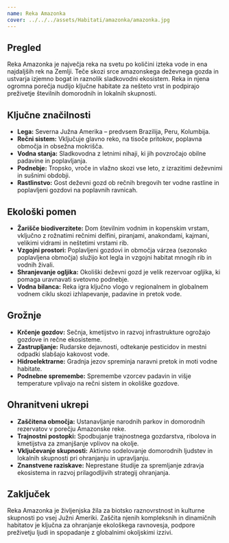 ```yaml
---
name: Reka Amazonka
cover: ../../../assets/Habitati/amazonka/amazonka.jpg
---
```

## Pregled
Reka Amazonka je največja reka na svetu po količini izteka vode in ena najdaljših rek na Zemlji. Teče skozi srce amazonskega deževnega gozda in ustvarja izjemno bogat in raznolik sladkovodni ekosistem. Reka in njena ogromna porečja nudijo ključne habitate za nešteto vrst in podpirajo preživetje številnih domorodnih in lokalnih skupnosti.

## Ključne značilnosti
- **Lega:** Severna Južna Amerika – predvsem Brazilija, Peru, Kolumbija.
- **Rečni sistem:** Vključuje glavno reko, na tisoče pritokov, poplavna območja in obsežna mokrišča.
- **Vodna stanja:** Sladkovodna z letnimi nihaji, ki jih povzročajo obilne padavine in poplavljanja.
- **Podnebje:** Tropsko, vroče in vlažno skozi vse leto, z izrazitimi deževnimi in sušnimi obdobji.
- **Rastlinstvo:** Gost deževni gozd ob rečnih bregovih ter vodne rastline in poplavljeni gozdovi na poplavnih ravnicah.

## Ekološki pomen
- **Žarišče biodiverzitete:** Dom številnim vodnim in kopenskim vrstam, vključno z rožnatimi rečnimi delfini, piranjami, anakondami, kajmani, velikimi vidrami in neštetimi vrstami rib.
- **Vzgojni prostori:** Poplavljeni gozdovi in območja várzea (sezonsko poplavljena območja) služijo kot legla in vzgojni habitat mnogih rib in vodnih živali.
- **Shranjevanje ogljika:** Okoliški deževni gozd je velik rezervoar ogljika, ki pomaga uravnavati svetovno podnebje.
- **Vodna bilanca:** Reka igra ključno vlogo v regionalnem in globalnem vodnem ciklu skozi izhlapevanje, padavine in pretok vode.

## Grožnje
- **Krčenje gozdov:** Sečnja, kmetijstvo in razvoj infrastrukture ogrožajo gozdove in rečne ekosisteme.
- **Zastrupljanje:** Rudarske dejavnosti, odtekanje pesticidov in mestni odpadki slabšajo kakovost vode.
- **Hidroelektrarne:** Gradnja jezov spreminja naravni pretok in moti vodne habitate.
- **Podnebne spremembe:** Spremembe vzorcev padavin in višje temperature vplivajo na rečni sistem in okoliške gozdove.

## Ohranitveni ukrepi
- **Zaščitena območja:** Ustanavljanje narodnih parkov in domorodnih rezervatov v porečju Amazonske reke.
- **Trajnostni postopki:** Spodbujanje trajnostnega gozdarstva, ribolova in kmetijstva za zmanjšanje vplivov na okolje.
- **Vključevanje skupnosti:** Aktivno sodelovanje domorodnih ljudstev in lokalnih skupnosti pri ohranjanju in upravljanju.
- **Znanstvene raziskave:** Neprestane študije za spremljanje zdravja ekosistema in razvoj prilagodljivih strategij ohranjanja.

## Zaključek
Reka Amazonka je življenjska žila za biotsko raznovrstnost in kulturne skupnosti po vsej Južni Ameriki. Zaščita njenih kompleksnih in dinamičnih habitatov je ključna za ohranjanje ekološkega ravnovesja, podpore preživetju ljudi in spopadanje z globalnimi okoljskimi izzivi.
